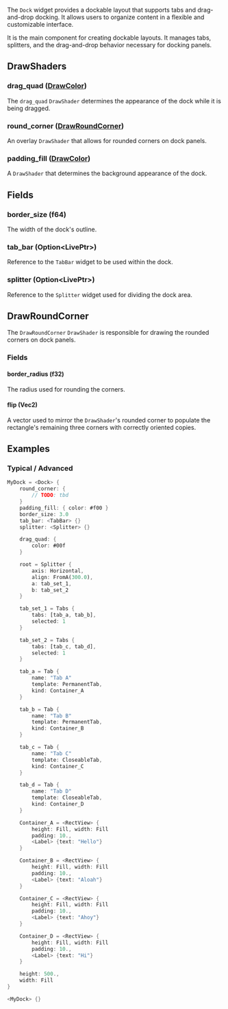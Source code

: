 The `Dock` widget provides a dockable layout that supports tabs and drag-and-drop docking. It allows users to organize content in a flexible and customizable interface.

It is the main component for creating dockable layouts. It manages tabs, splitters, and the drag-and-drop behavior necessary for docking panels.

## DrawShaders

### drag_quad ([DrawColor](../FoundationalTypes/DrawQuad.md))

The `drag_quad` `DrawShader` determines the appearance of the dock while it is being dragged.

### round_corner ([DrawRoundCorner](#drawroundcorner))

An overlay `DrawShader` that allows for rounded corners on dock panels.

### padding_fill ([DrawColor](../FoundationalTypes/DrawQuad.md))

A `DrawShader` that determines the background appearance of the dock.

## Fields

### border_size (f64)

The width of the dock's outline.

### tab_bar (Option\<LivePtr\>)

Reference to the `TabBar` widget to be used within the dock.

### splitter (Option\<LivePtr\>)

Reference to the `Splitter` widget used for dividing the dock area.

## DrawRoundCorner

The `DrawRoundCorner` `DrawShader` is responsible for drawing the rounded corners on dock panels.

### Fields

#### border_radius (f32)

The radius used for rounding the corners.

#### flip (Vec2)

A vector used to mirror the `DrawShader`'s rounded corner to populate the rectangle's remaining three corners with correctly oriented copies.

## Examples

### Typical / Advanced

```rust
MyDock = <Dock> {
	round_corner: {
		// TODO: tbd
	}
	padding_fill: { color: #f00 }
	border_size: 3.0
	tab_bar: <TabBar> {}
	splitter: <Splitter> {}

	drag_quad: {
		color: #00f
	}

	root = Splitter {
		axis: Horizontal,
		align: FromA(300.0),
		a: tab_set_1,
		b: tab_set_2
	}

	tab_set_1 = Tabs {
		tabs: [tab_a, tab_b],
		selected: 1
	}

	tab_set_2 = Tabs {
		tabs: [tab_c, tab_d],
		selected: 1
	}

	tab_a = Tab {
		name: "Tab A"
		template: PermanentTab,
		kind: Container_A
	}

	tab_b = Tab {
		name: "Tab B"
		template: PermanentTab,
		kind: Container_B
	}

	tab_c = Tab {
		name: "Tab C"
		template: CloseableTab,
		kind: Container_C
	}

	tab_d = Tab {
		name: "Tab D"
		template: CloseableTab,
		kind: Container_D
	}

	Container_A = <RectView> {
		height: Fill, width: Fill
		padding: 10.,
		<Label> {text: "Hello"}
	}

	Container_B = <RectView> {
		height: Fill, width: Fill
		padding: 10.,
		<Label> {text: "Aloah"}
	}

	Container_C = <RectView> {
		height: Fill, width: Fill
		padding: 10.,
		<Label> {text: "Ahoy"}
	}

	Container_D = <RectView> {
		height: Fill, width: Fill
		padding: 10.,
		<Label> {text: "Hi"}
	}

	height: 500.,
	width: Fill
}

<MyDock> {}
```
